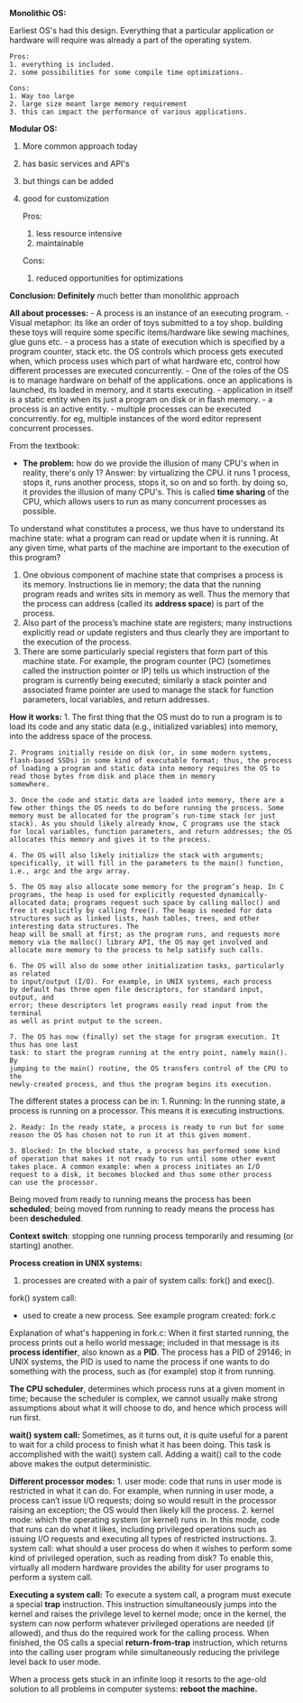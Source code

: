 <b>Monolithic OS:</b>

Earliest OS's had this design.
Everything that a particular application or hardware will require was already a part of the operating system.

	Pros:
	1. everything is included.
	2. some possibilities for some compile time optimizations.

	Cons:
	1. Way too large
	2. large size meant large memory requirement
	3. this can impact the performance of various applications.

<b>Modular OS:</b>
1. More common approach today
2. has basic services and API's
3. but things can be added
4. good for customization

	Pros:
	1. less resource intensive
	2. maintainable

	Cons:
	1. reduced opportunities for optimizations

<b>Conclusion: Definitely</b> much better than monolithic approach

<b>All about processes:</b>
	- A process is an instance of an executing program.
	- Visual metaphor: its like an order of toys submitted to a toy shop. building these toys will require some specific items/hardware like sewing machines, glue guns etc.
	- a process has a state of execution which is specified by a program counter, stack etc. the OS controls which process gets executed when, which process uses which part of what hardware etc, control how different processes are executed concurrently.
	- One of the roles of the OS is to manage hardware on behalf of the applications. once an applications is launched, its loaded in memory, and it starts executing.
	- application in itself is a static entity when its just a program on disk or in flash memory.
	- a process is an active entity.
	- multiple processes can be executed concurrently. for eg, multiple instances of the word editor represent concurrent processes.

From the textbook:
- <b>The problem:</b> how do we provide the illusion of many CPU's when in reality, there's only 1?
Answer: by virtualizing the CPU.
it runs 1 process, stops it, runs another process, stops it, so on and so forth. by doing so, it provides the illusion of many CPU's.
This is called <b>time sharing</b> of the CPU, which allows users to run as many concurrent processes as possible.

To understand what constitutes a process, we thus have to understand its machine state: what a program can read or update when it is running.
At any given time, what parts of the machine are important to the execution of this program?
1. One obvious component of machine state that comprises a process is its memory. Instructions lie in memory; the data that the running program reads and writes sits in memory as well. Thus the memory that the process can address (called its <b>address space</b>) is part of the process.
2. Also part of the process’s machine state are registers; many instructions explicitly read or update registers and thus clearly they are important to the execution of the process.
3. There are some particularly special registers that form part of this machine state. For example, the program counter (PC) (sometimes called the instruction pointer or IP) tells us which instruction of the program is currently being executed; similarly a stack pointer and associated frame pointer are used to manage the stack for function parameters, local
variables, and return addresses.

<b>How it works:</b>
	1. The first thing that the OS must do to run a program is to load its code and any static data (e.g., initialized variables) into memory, into the address space of the process. 

	2. Programs initially reside on disk (or, in some modern systems, flash-based SSDs) in some kind of executable format; thus, the process of loading a program and static data into memory requires the OS to read those bytes from disk and place them in memory
	somewhere.

	3. Once the code and static data are loaded into memory, there are a few other things the OS needs to do before running the process. Some memory must be allocated for the program’s run-time stack (or just stack). As you should likely already know, C programs use the stack for local variables, function parameters, and return addresses; the OS allocates this memory and gives it to the process. 

	4. The OS will also likely initialize the stack with arguments; specifically, it will fill in the parameters to the main() function, i.e., argc and the argv array.

	5. The OS may also allocate some memory for the program’s heap. In C programs, the heap is used for explicitly requested dynamically-allocated data; programs request such space by calling malloc() and free it explicitly by calling free(). The heap is needed for data structures such as linked lists, hash tables, trees, and other interesting data structures. The
	heap will be small at first; as the program runs, and requests more memory via the malloc() library API, the OS may get involved and allocate more memory to the process to help satisfy such calls.

	6. The OS will also do some other initialization tasks, particularly as related
	to input/output (I/O). For example, in UNIX systems, each process
	by default has three open file descriptors, for standard input, output, and
	error; these descriptors let programs easily read input from the terminal
	as well as print output to the screen. 

	7. The OS has now (finally) set the stage for program execution. It thus has one last
	task: to start the program running at the entry point, namely main(). By
	jumping to the main() routine, the OS transfers control of the CPU to the
	newly-created process, and thus the program begins its execution.

The different states a process can be in:
	1. Running: In the running state, a process is running on a processor.
	This means it is executing instructions.

	2. Ready: In the ready state, a process is ready to run but for some
	reason the OS has chosen not to run it at this given moment.

	3. Blocked: In the blocked state, a process has performed some kind
	of operation that makes it not ready to run until some other event
	takes place. A common example: when a process initiates an I/O
	request to a disk, it becomes blocked and thus some other process
	can use the processor.

Being moved from ready to running means the process has been <b>scheduled</b>;
being moved from running to ready means the process has been <b>descheduled</b>.

<b>Context switch</b>: stopping one running process temporarily and resuming (or starting) another.

<b>Process creation in UNIX systems:</b>
1. processes are created with a pair of system calls: fork() and exec().

fork() system call:
- used to create a new process.
See example program created: fork.c

Explanation of what's happening in fork.c:
When it first started running, the process prints out a hello world message; included
in that message is its <b>process identifier</b>, also known as a <b>PID</b>. The
process has a PID of 29146; in UNIX systems, the PID is used to name
the process if one wants to do something with the process, such as (for
example) stop it from running. 

<b>The CPU scheduler</b>, determines which process runs at a given moment in time; because the scheduler is complex, we cannot usually make strong assumptions about what it will choose to do, and hence which process will run first.

<b>wait() system call:</b>
Sometimes, as it turns out, it is quite useful for a parent to wait for a child process to finish what it has been doing. This task is accomplished with the wait() system call.
Adding a wait() call to the code above makes the output deterministic.

<b>Different processor modes:</b>
	1. user mode: code that runs in user mode is restricted in what it
	can do. For example, when running in user mode, a process can’t issue
	I/O requests; doing so would result in the processor raising an exception;
	the OS would then likely kill the process.
	2. kernel mode: which the operating system (or kernel) runs in. In this mode, code that runs can do what it likes, including privileged operations such as issuing I/O requests and executing all types of restricted instructions.
	3. system call: what should a user process do when it wishes to perform some kind of privileged operation, such as reading from disk? To enable this, virtually all modern hardware provides the ability for user programs to perform a system call.

<b>Executing a system call:</b>
To execute a system call, a program must execute a special <b>trap</b> instruction.
This instruction simultaneously jumps into the kernel and raises the
privilege level to kernel mode; once in the kernel, the system can now perform
whatever privileged operations are needed (if allowed), and thus do
the required work for the calling process. 
When finished, the OS calls a special <b>return-from-trap</b> instruction, which returns
into the calling user program while simultaneously reducing the privilege level back to user mode.

When a process gets stuck in an infinite loop it resorts to the age-old solution to all problems in computer systems: <b>reboot the machine.</b>

